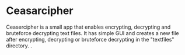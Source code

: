 # Ceasarcipher
Ceasercipher is a small app that enables encrypting, decrypting and bruteforce decrypting text files. 
It has simple GUI and creates a new file after encrypting, decrypting or bruteforce decrypting 
in the "textfiles" directory.
.
